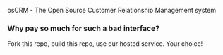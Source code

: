 osCRM - The Open Source Customer Relationship Management system

### Why pay so much for such a bad interface?

Fork this repo, build this repo, use our hosted service. Your choice!